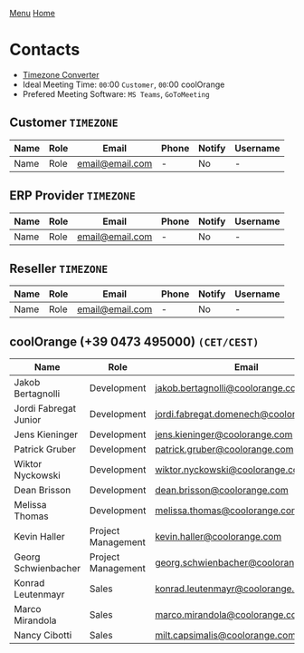 [Menu](../README.md) [Home](./home.md)
# Contacts

- [Timezone Converter](https://www.timeanddate.com/worldclock/converter.html)
- Ideal Meeting Time: `00`:00 `Customer`, `00`:00 coolOrange
- Prefered Meeting Software: `MS Teams`, `GoToMeeting`

## Customer `TIMEZONE`

| Name | Role | Email | Phone | Notify | Username |
| - | - | - | - | - | - |
 Name | Role | email@email.com | - | No | - |

## ERP Provider `TIMEZONE`

| Name | Role | Email | Phone | Notify | Username |
| - | - | - | - | - | - |
 Name | Role | email@email.com | - | No | - |

## Reseller `TIMEZONE`

| Name | Role | Email | Phone | Notify | Username |
| - | - | - | - | - | - |
 Name | Role | email@email.com | - | No | - |

## coolOrange (+39 0473 495000) `(CET/CEST)`	

| Name | Role | Email | Notify | Username |	
| - | - | - | - | - |
| Jakob Bertagnolli | Development | jakob.bertagnolli@coolorange.com | Budget | jakobbertagnolli |
| Jordi Fabregat Junior| Development | jordi.fabregat.domenech@coolorange.com | Budget |JordiFabregatJunior	
| Jens Kieninger | Development | jens.kieninger@coolorange.com | Budget | kieninj |	
| Patrick Gruber | Development| patrick.gruber@coolorange.com | Budget | PatrickGrub |	
| Wiktor Nyckowski | Development | wiktor.nyckowski@coolorange.com | Budget | wnyckowski |	
| Dean Brisson | Development | dean.brisson@coolorange.com | Budget | deanbrisson |	
| Melissa Thomas | Development | melissa.thomas@coolorange.com | Budget | melfrmpsu |
| Kevin Haller | Project Management | kevin.haller@coolorange.com | Budget | kevinhallerCO |		
| Georg Schwienbacher | Project Management | georg.schwienbacher@coolorange.com | Budget | georgschwienbacher |
| Konrad Leutenmayr | Sales | konrad.leutenmayr@coolorange.com | No | KonradLeutenmayr |	
| Marco Mirandola | Sales | marco.mirandola@coolorange.com | No | marcomirandola |	
| Nancy Cibotti | Sales | milt.capsimalis@coolorange.com | No | nancycibotti |	
